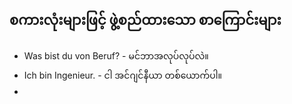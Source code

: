 စကားလုံးများဖြင့် ဖွဲ့စည်ထားသော စာကြောင်းများ
---

- Was bist du von Beruf? - မင်ဘာအလုပ်လုပ်လဲ။
- Ich bin Ingenieur. - ငါ အင်ဂျင်နီယာ တစ်ယောက်ပါ။
- 